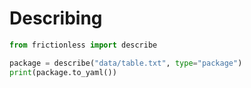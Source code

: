 # Describing 

```python script
from frictionless import describe

package = describe("data/table.txt", type="package")
print(package.to_yaml())
```